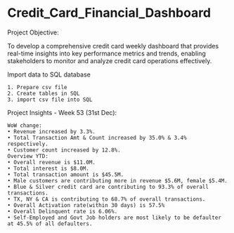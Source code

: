# Credit_Card_Financial_Dashboard
Project Objective:

To develop a comprehensive credit card weekly dashboard that provides real-time insights into key performance metrics and trends, enabling stakeholders to monitor and analyze credit card operations effectively.

Import data to SQL database

	1. Prepare csv file
	2. Create tables in SQL
	3. import csv file into SQL

Project Insights - Week 53 (31st Dec):
	
	WoW change:	
	• Revenue increased by 3.3%.
	• Total Transaction Amt & Count increased by 35.0% & 3.4% respectively.
	• Customer count increased by 12.8%.
	Overview YTD:
	• Overall revenue is $11.0M.
	• Total interest is $8.0M.
	• Total transaction amount is $45.5M.
	• Male customers are contributing more in revenue $5.6M, female $5.4M.
	• Blue & Silver credit card are contributing to 93.3% of overall transactions.
	• TX, NY & CA is contributing to 68.7% of overall transactions.
	• Overall Activation rate(within 30 days) is 57.5%
	• Overall Delinquent rate is 6.06%.
	• Self-Employed and Govt Job holders are most likely to be defaulter at 45.5% of all defaulters.
